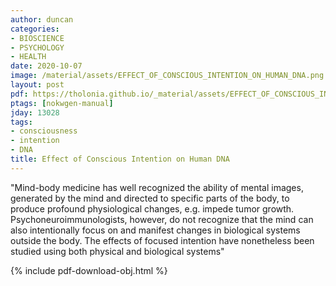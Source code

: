 ```yaml
---
author: duncan
categories:
- BIOSCIENCE
- PSYCHOLOGY
- HEALTH
date: 2020-10-07
image: /material/assets/EFFECT_OF_CONSCIOUS_INTENTION_ON_HUMAN_DNA.png
layout: post
pdf: https://tholonia.github.io/_material/assets/EFFECT_OF_CONSCIOUS_INTENTION_ON_HUMAN_DNA.pdf
ptags: [nokwgen-manual]
jday: 13028
tags:
- consciousness
- intention
- DNA
title: Effect of Conscious Intention on Human DNA
---
```


"Mind-body medicine has well recognized the ability of mental images, generated by the mind and directed to specific parts of the body, to produce profound physiological changes, e.g. impede tumor growth. Psychoneuroimmunologists, however, do not recognize that the mind can also intentionally focus on and manifest changes in biological systems outside the body. The effects of focused intention have nonetheless been studied using both physical and biological systems"

<!--more-->

{% include pdf-download-obj.html %}
